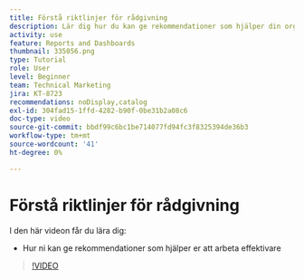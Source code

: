 ```yaml
---
title: Förstå riktlinjer för rådgivning
description: Lär dig hur du kan ge rekommendationer som hjälper din organisation att arbeta effektivare genom att använda [!UICONTROL Förbättrade analysfunktioner] i Workfront.
activity: use
feature: Reports and Dashboards
thumbnail: 335056.png
type: Tutorial
role: User
level: Beginner
team: Technical Marketing
jira: KT-8723
recommendations: noDisplay,catalog
exl-id: 304fad15-1ffd-4282-b90f-0be31b2a08c6
doc-type: video
source-git-commit: bbdf99c6bc1be714077fd94fc3f8325394de36b3
workflow-type: tm+mt
source-wordcount: '41'
ht-degree: 0%

---
```


# Förstå riktlinjer för rådgivning

I den här videon får du lära dig:

* Hur ni kan ge rekommendationer som hjälper er att arbeta effektivare

>[!VIDEO](https://video.tv.adobe.com/v/3438833/?quality=12&learn=on&enablevpops=1&captions=swe)

